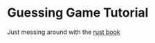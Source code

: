 # Guessing Game Tutorial

Just messing around with the [rust book][rustbook]

[rustbook]: https://doc.rust-lang.org/stable/book/ch02-00-guessing-game-tutorial.html

